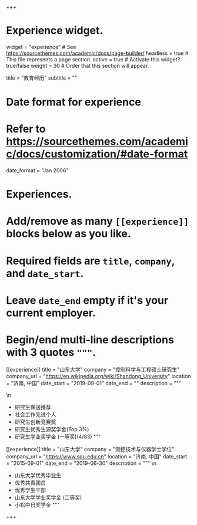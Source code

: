 +++
# Experience widget.
widget = "experience"  # See https://sourcethemes.com/academic/docs/page-builder/
headless = true  # This file represents a page section.
active = true  # Activate this widget? true/false
weight = 30  # Order that this section will appear.

title = "教育经历"
subtitle = ""

# Date format for experience
#   Refer to https://sourcethemes.com/academic/docs/customization/#date-format
date_format = "Jan 2006"

# Experiences.
#   Add/remove as many `[[experience]]` blocks below as you like.
#   Required fields are `title`, `company`, and `date_start`.
#   Leave `date_end` empty if it's your current employer.
#   Begin/end multi-line descriptions with 3 quotes `"""`.
[[experience]]
  title = "山东大学"
  company = "控制科学与工程硕士研究生"
  company_url = "https://en.wikipedia.org/wiki/Shandong_University"
  location = "济南, 中国"
  date_start = "2019-09-01"
  date_end = ""
  description = """ 
  
  \n
  * 研究生保送推荐
  * 社会工作先进个人
  * 研究生创新竞赛奖
  * 研究生优秀生源奖学金(Top 3%)
  * 研究生学业奖学金 (一等奖)(4/83)
  """

[[experience]]
  title = "山东大学"
  company = "测控技术与仪器学士学位"
  company_url = "https://www.sdu.edu.cn"
  location = "济南, 中国"
  date_start = "2015-09-01"
  date_end = "2019-06-30"
  description = """ 
  \n
  * 山东大学优秀毕业生
  * 优秀共青团员
  * 优秀学生干部
  * 山东大学学业奖学金 (二等奖)
  * 小松中日奖学金
  """

+++
